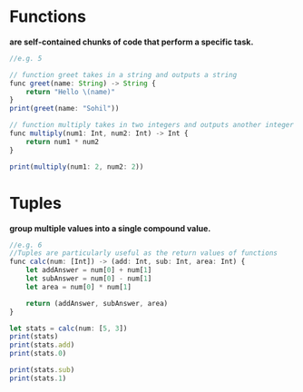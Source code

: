 # **Functions**
**are self-contained chunks of code that perform a specific task.**

```js
//e.g. 5

// function greet takes in a string and outputs a string
func greet(name: String) -> String {
    return "Hello \(name)"
}
print(greet(name: "Sohil"))

// function multiply takes in two integers and outputs another integer
func multiply(num1: Int, num2: Int) -> Int {
    return num1 * num2
}

print(multiply(num1: 2, num2: 2))
```

# **Tuples**
**group multiple values into a single compound value.**

```js
//e.g. 6
//Tuples are particularly useful as the return values of functions
func calc(num: [Int]) -> (add: Int, sub: Int, area: Int) {
    let addAnswer = num[0] + num[1]
    let subAnswer = num[0] - num[1]
    let area = num[0] * num[1]

    return (addAnswer, subAnswer, area)
}

let stats = calc(num: [5, 3])
print(stats)
print(stats.add)
print(stats.0)

print(stats.sub)
print(stats.1)
```
